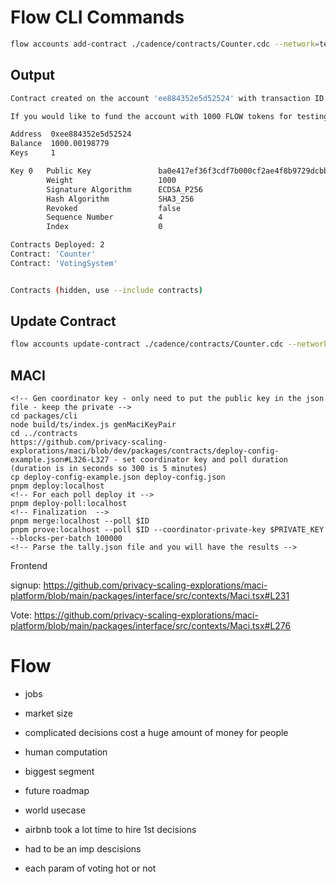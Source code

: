 # Flow CLI Commands

```bash
flow accounts add-contract ./cadence/contracts/Counter.cdc --network=testnet --signer=default
```

## Output

```bash
Contract created on the account 'ee884352e5d52524' with transaction ID a504af106fb7699204b7b17e6f21e38a877da112944866efe76dfe4ba504e417.

If you would like to fund the account with 1000 FLOW tokens for testing, visit https://testnet-faucet.onflow.org/fund-account?address=ee884352e5d52524

Address  0xee884352e5d52524
Balance  1000.00198779
Keys     1

Key 0   Public Key               ba0e417ef36f3cdf7b000cf2ae4f8b9729dcbb2a0d7f43e433daac587d1fe8b6f3383536acbc20aae6aedd26000d50b7ff8f5aec8aa893728111dfd436989f0b
        Weight                   1000
        Signature Algorithm      ECDSA_P256
        Hash Algorithm           SHA3_256
        Revoked                  false
        Sequence Number          4
        Index                    0

Contracts Deployed: 2
Contract: 'Counter'
Contract: 'VotingSystem'


Contracts (hidden, use --include contracts)

```

## Update Contract

```bash
flow accounts update-contract ./cadence/contracts/Counter.cdc --network=testnet --signer=default
```

## MACI

```
<!-- Gen coordinator key - only need to put the public key in the json file - keep the private -->
cd packages/cli
node build/ts/index.js genMaciKeyPair
cd ../contracts
https://github.com/privacy-scaling-explorations/maci/blob/dev/packages/contracts/deploy-config-example.json#L326-L327 - set coordinator key and poll duration (duration is in seconds so 300 is 5 minutes)
cp deploy-config-example.json deploy-config.json
pnpm deploy:localhost
<!-- For each poll deploy it -->
pnpm deploy-poll:localhost
<!-- Finalization  -->
pnpm merge:localhost --poll $ID
pnpm prove:localhost --poll $ID --coordinator-private-key $PRIVATE_KEY --blocks-per-batch 100000
<!-- Parse the tally.json file and you will have the results -->
```

Frontend

signup: https://github.com/privacy-scaling-explorations/maci-platform/blob/main/packages/interface/src/contexts/Maci.tsx#L231

Vote: https://github.com/privacy-scaling-explorations/maci-platform/blob/main/packages/interface/src/contexts/Maci.tsx#L276

# Flow

- jobs
- market size
- complicated decisions cost a huge amount of money for people
- human computation
- biggest segment
- future roadmap

- world usecase
- airbnb took a lot time to hire 1st decisions
- had to be an imp descisions

- each param of voting hot or not
